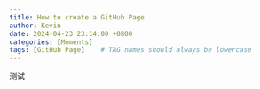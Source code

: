 ```yaml
---
title: How to create a GitHub Page
author: Kevin
date: 2024-04-23 23:14:00 +0800
categories: [Moments]
tags: [GitHub Page]    # TAG names should always be lowercase
---
```


测试
